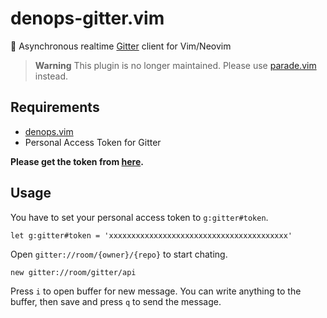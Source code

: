 # denops-gitter.vim

🎸 Asynchronous realtime [Gitter](https://gitter.im) client for Vim/Neovim

> **Warning** This plugin is no longer maintained. Please use
> [parade.vim](https://github.com/4513ECHO/parade.vim) instead.

## Requirements

- [denops.vim](https://github.com/vim-denops/denops.vim)
- Personal Access Token for Gitter

**Please get the token from [here](https://developer.gitter.im/login).**

## Usage

You have to set your personal access token to `g:gitter#token`.

```vim
let g:gitter#token = 'xxxxxxxxxxxxxxxxxxxxxxxxxxxxxxxxxxxxxxxx'
```

Open `gitter://room/{owner}/{repo}` to start chating.

```vim
new gitter://room/gitter/api
```

Press `i` to open buffer for new message. You can write anything to the buffer,
then save and press `q` to send the message.
